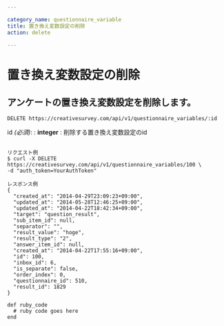 ```yaml
---

category_name: questionnaire_variable
title: 置き換え変数設定の削除
action: delete

---
```


# 置き換え変数設定の削除

## アンケートの置き換え変数設定を削除します。

`DELETE https://creativesurvey.com/api/v1/questionnaire_variables/:id`

id _(必須)_:
: __integer__
: 削除する置き換え変数設定のid

~~~

リクエスト例
$ curl -X DELETE https://creativesurvey.com/api/v1/questionnaire_variables/100 \
-d "auth_token=YourAuthToken"

レスポンス例
{
  "created_at": "2014-04-29T23:09:23+09:00",
  "updated_at": "2014-05-28T12:46:25+09:00",
  "updated_at": "2014-04-22T18:42:34+09:00",
  "target": "question_result",
  "sub_item_id": null,
  "separator": "",
  "result_value": "hoge",
  "result_type": "2",
  "answer_item_id": null,
  "created_at": "2014-04-22T17:55:16+09:00",
  "id": 100,
  "inbox_id": 6,
  "is_separate": false,
  "order_index": 0,
  "questionnaire_id": 510,
  "result_id": 1829
}

~~~

~~~
def ruby_code
  # ruby code goes here
end
~~~

